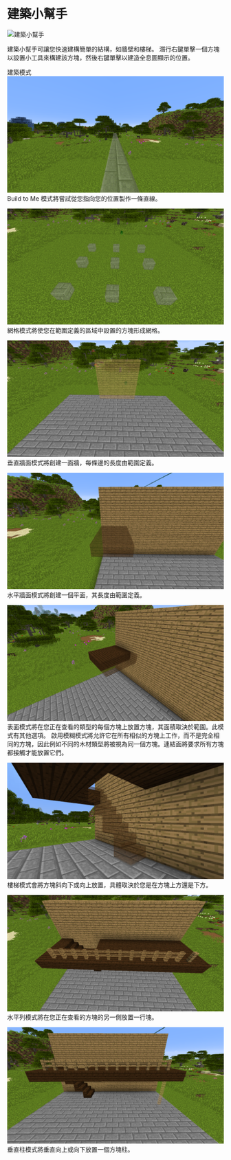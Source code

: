 # 建築小幫手

![建築小幫手](item:buildinggadgets:buildingtool)

建築小幫手可讓您快速建構簡單的結構，如牆壁和樓梯。
潛行右鍵單擊一個方塊以設置小工具來構建該方塊，然後右鍵單擊以建造全息圖顯示的位置。

建築模式
![](buildtome.png)
Build to Me 模式將嘗試從您指向您的位置製作一條直線。

![](grid.png)
網格模式將使您在範圍定義的區域中設置的方塊形成網格。

![](verticalwall.png)
垂直牆面模式將創建一面牆，每條邊的長度由範圍定義。

![](horizontalwall.png)
水平牆面模式將創建一個平面，其長度由範圍定義。

![](surface.png)
表面模式將在您正在查看的類型的每個方塊上放置方塊，其面積取決於範圍。此模式有其他選項。 啟用模糊模式將允許它在所有相似的方塊上工作，而不是完全相同的方塊，因此例如不同的木材類型將被視為同一個方塊。連結面將要求所有方塊都接觸才能放置它們。

![](stairs.png)
樓梯模式會將方塊斜向下或向上放置，具體取決於您是在方塊上方還是下方。

![錨被放置在放置的柵欄塊的右側k](horizontalcolumn.png)
水平列模式將在您正在查看的方塊的另一側放置一行塊。

![](verticalcolumn.png)
垂直柱模式將垂直向上或向下放置一個方塊柱。